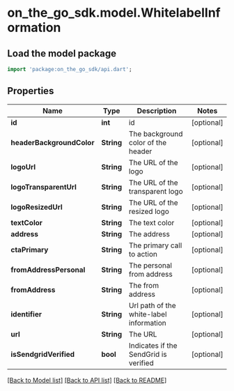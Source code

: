 # on_the_go_sdk.model.WhitelabelInformation

## Load the model package
```dart
import 'package:on_the_go_sdk/api.dart';
```

## Properties
Name | Type | Description | Notes
------------ | ------------- | ------------- | -------------
**id** | **int** | id | [optional] 
**headerBackgroundColor** | **String** | The background color of the header | [optional] 
**logoUrl** | **String** | The URL of the logo | [optional] 
**logoTransparentUrl** | **String** | The URL of the transparent logo | [optional] 
**logoResizedUrl** | **String** | The URL of the resized logo | [optional] 
**textColor** | **String** | The text color | [optional] 
**address** | **String** | The address | [optional] 
**ctaPrimary** | **String** | The primary call to action | [optional] 
**fromAddressPersonal** | **String** | The personal from address | [optional] 
**fromAddress** | **String** | The from address | [optional] 
**identifier** | **String** | Url path of the white-label information | [optional] 
**url** | **String** | The URL | [optional] 
**isSendgridVerified** | **bool** | Indicates if the SendGrid is verified | [optional] 

[[Back to Model list]](../README.md#documentation-for-models) [[Back to API list]](../README.md#documentation-for-api-endpoints) [[Back to README]](../README.md)


